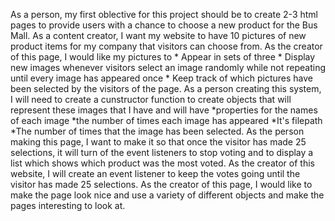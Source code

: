 As a person, my first oblective for this project should be to create 2-3 html pages to provide users with a chance to choose a new product for the Bus Mall.
As a content creator, I want my website to have 10 pictures of new product items for my company that visitors can choose from.
As the creator of this page, I would like my pictures to * Appear in sets of three * Display new images whenever visitors select an image randomly while not repeating until every image has appeared once * Keep track of which pictures have been selected by the visitors of the page.
As a person creating this system, I will need to create a cunstructor function to create objects that will represent these images that I have and will have *properties for the names of each image *the number of times each image has appeared *It's filepath *The number of times that the image has been selected.
As the person making this page, I want to make it so that once the visitor has made 25 selections, it will turn of the event listeners to stop voting and to display a list which shows which product was the most voted.
As the creator of this website, I will create an event listener to keep the votes going until the visitor has made 25 selections.
As the creator of this page, I would like to make the page look nice and use a variety of different objects and make the pages interesting to look at.